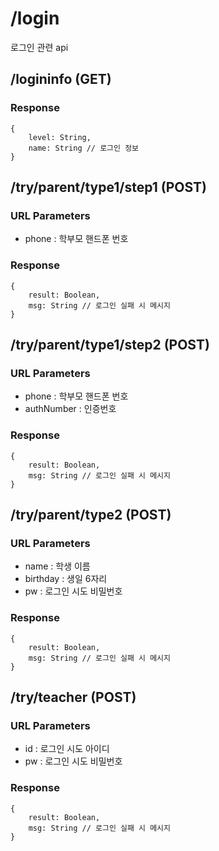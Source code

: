 # /login
로그인 관련 api

## /logininfo (GET)
### Response
```
{
    level: String,
    name: String // 로그인 정보
}
```

## /try/parent/type1/step1 (POST)
### URL Parameters
 - phone : 학부모 핸드폰 번호
### Response
```
{
    result: Boolean,
    msg: String // 로그인 실패 시 메시지
}
```

## /try/parent/type1/step2 (POST)
### URL Parameters
 - phone : 학부모 핸드폰 번호
 - authNumber : 인증번호
### Response
```
{
    result: Boolean,
    msg: String // 로그인 실패 시 메시지
}
```

## /try/parent/type2 (POST)
### URL Parameters
 - name : 학생 이름
 - birthday : 생일 6자리
 - pw : 로그인 시도 비밀번호
### Response
```
{
    result: Boolean,
    msg: String // 로그인 실패 시 메시지
}
```

## /try/teacher (POST)
### URL Parameters
 - id : 로그인 시도 아이디
 - pw : 로그인 시도 비밀번호
### Response
```
{
    result: Boolean,
    msg: String // 로그인 실패 시 메시지
}
```
